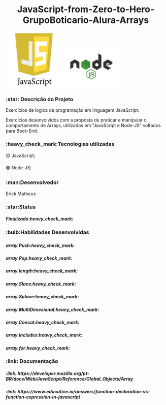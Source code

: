 <h1 align="center"> JavaScript-from-Zero-to-Hero-GrupoBoticario-Alura-Arrays </h1>

![logo JavaScript](https://github.com/Erickmts10/JavaScript-from-Zero-to-Hero-GB-Alura-parte-3/blob/main/Logo/Logo.png)
![logo JavaScript](https://github.com/Erickmts10/JavaScript-from-Zero-to-Hero-GB-Alura-parte-3/blob/main/Logo/nodejs-2-logo.png)

<h3>:star: Descrição do Projeto</h3>
 
Exercícios de logica de programação em linguagem JavaScript:

Exercícios desenvolvidos com a proposta de praticar e manipular o comportamento de Arrays, utilizados em "JavaScript e Node-JS" voltados para Back-End.

<h3>:heavy_check_mark:Tecnologias utilizadas</h3>

:yellow_circle: JavaScript;

:green_circle: Node-JS;

<h3>:man:Desenvolvedor</h3>
<p>Erick Matheus</p>

<h3>:star:Status</h3>
<h5>Finalizado:heavy_check_mark:</h5>

<h3>:bulb:Habilidades Desenvolvidas<h3>
<h5>array.Push:heavy_check_mark:</h5>
<h5>array.Pop:heavy_check_mark:</h5>
<h5>array.length:heavy_check_mark:</h5>
<h5>array.Slace:heavy_check_mark:</h5>
<h5>array.Splace:heavy_check_mark:</h5>
<h5>array.MultiDimesional:heavy_check_mark:</h5>
<h5>array.Concat:heavy_check_mark:</h5>
<h5>array.includes:heavy_check_mark:</h5>
<h5>array.for:heavy_check_mark:</h5>

<h3>:link: Documentação</h3>
<h5>:link: https://developer.mozilla.org/pt-BR/docs/Web/JavaScript/Reference/Global_Objects/Array </h5>
<h5>:link: https://www.educative.io/answers/function-declaration-vs-function-expression-in-javascript </h5>
